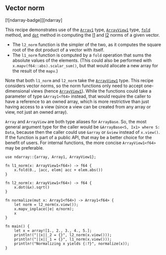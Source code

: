 ## Vector norm
[![ndarray-badge]][ndarray]

This recipe demonstrates use of the [`Array1`] type, [`ArrayView1`] type,
[`fold`] method, and [`dot`] method in computing the [l1] and [l2] norms of a
given vector. 
+ The `l2_norm` function is the simpler of the two, as it computes the
square root of the dot product of a vector with itself.
+ The `l1_norm` function is computed by a `fold`
operation that sums the absolute values of the elements. (This could also be
performed with `x.mapv(f64::abs).scalar_sum()`, but that would allocate a new
array for the result of the `mapv`.)

Note that both `l1_norm` and `l2_norm` take the [`ArrayView1`] type. This recipe
considers vector norms, so the norm functions only need to accept one-dimensional 
views (hence [`ArrayView1`]). While the functions could take a
parameter of type `&Array1<f64>` instead, that would require the caller to have
a reference to an owned array, which is more restrictive than just having access
to a view (since a view can be created from any array or view, not just an owned
array).

`Array` and `ArrayView` are both type aliases for `ArrayBase`. So, the most 
general argument type for the caller would be `&ArrayBase<S, Ix1> where S: Data`, 
because then the caller could use `&array` or `&view` instead of `x.view()`. 
If the function is part of a public API, that may be a better choice for the 
benefit of users. For internal functions, the more concise `ArrayView1<f64>` 
may be preferable.

```rust,edition2021
use ndarray::{array, Array1, ArrayView1};

fn l1_norm(x: ArrayView1<f64>) -> f64 {
    x.fold(0., |acc, elem| acc + elem.abs())
}

fn l2_norm(x: ArrayView1<f64>) -> f64 {
    x.dot(&x).sqrt()
}

fn normalize(mut x: Array1<f64>) -> Array1<f64> {
    let norm = l2_norm(x.view());
    x.mapv_inplace(|e| e/norm);
    x
}

fn main() {
    let x = array![1., 2., 3., 4., 5.];
    println!("||x||_2 = {}", l2_norm(x.view()));
    println!("||x||_1 = {}", l1_norm(x.view()));
    println!("Normalizing x yields {:?}", normalize(x));
}
```

[`Array1`]: https://docs.rs/ndarray/*/ndarray/type.Array1.html
[`ArrayView1`]: https://docs.rs/ndarray/*/ndarray/type.ArrayView1.html
[`dot`]: https://docs.rs/ndarray/*/ndarray/struct.ArrayBase.html#method.dot
[`fold`]: https://docs.rs/ndarray/*/ndarray/struct.ArrayBase.html#method.fold
[l1]: http://mathworld.wolfram.com/L1-Norm.html
[l2]: http://mathworld.wolfram.com/L2-Norm.html
